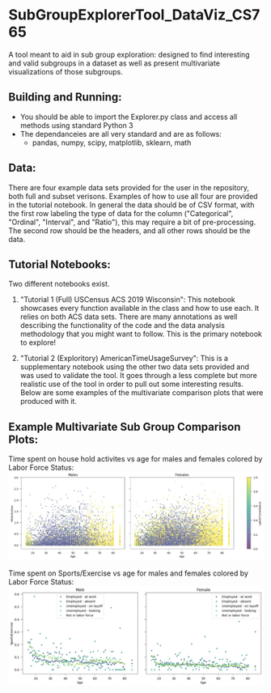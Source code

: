 # SubGroupExplorerTool_DataViz_CS765

A tool meant to aid in sub group exploration: designed to find interesting and valid subgroups in a dataset as well as present multivariate visualizations of those subgroups. 


## Building and Running:

- You should be able to import the Explorer.py class and access all methods using standard Python 3
- The dependanceies are all very standard and are as follows:
    - pandas, numpy, scipy, matplotlib, sklearn, math
    

## Data:

There are four example data sets provided for the user in the repository, both full and subset verisons. Examples of how to use all four are provided in the tutorial notebook.
In general the data should be of CSV format, with the first row labeling the type of data for the column ("Categorical", "Ordinal", "Interval", and "Ratio"), this may require a bit of pre-processing. The second row should be the headers, and all other rows should be the data. 


## Tutorial Notebooks:

Two different notebooks exist. 

1. "Tutorial 1 (Full) USCensus ACS 2019 Wisconsin": This notebook showcases every function available in the class and how to use each. It relies on both ACS data sets. There are many annotations as well describing the functionality of the code and the data analysis methodology that you might want to follow. This is the primary notebook to explore!

2. "Tutorial 2 (Exploritory) AmericanTimeUsageSurvey": This is a supplementary notebook using the other two data sets provided and was used to validate the tool. It goes through a less complete but more realistic use of the tool in order to pull out some interesting results. Below are some examples of the multivariate comparison plots that were produced with it. 

## Example Multivariate Sub Group Comparison Plots: 

Time spent on house hold activites vs age for males and females colored by Labor Force Status:
![Time spent on house hold activites vs age for males and females colored by Labor Force Status](ExampleOutput1.jpeg)

Time spent on Sports/Exercise vs age for males and females colored by Labor Force Status:
![Time spent on Sports/Exercise vs age for males and females colored by Labor Force Status](ExampleOutput2.jpeg)









